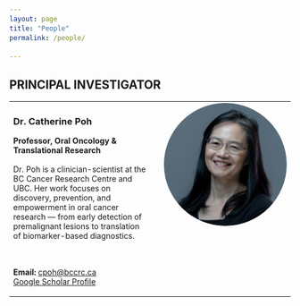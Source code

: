 ```yaml
---
layout: page
title: "People"
permalink: /people/

---
```

## PRINCIPAL INVESTIGATOR
<table style="border:none; width:100%;">
<tr style="border:none;">
<td style="vertical-align:top; padding-right:20px; border:none;">

<h3>Dr. Catherine Poh</h3>
<strong>Professor, Oral Oncology & Translational Research</strong><br><br>
Dr. Poh is a clinician-scientist at the BC Cancer Research Centre and UBC.  
Her work focuses on discovery, prevention, and empowerment in oral cancer research —  
from early detection of premalignant lesions to translation of biomarker-based diagnostics.  

<br><br>
<strong>Email:</strong> cpoh@bccrc.ca<br>
<a href="https://scholar.google.com/">Google Scholar Profile</a>

</td>
<td style="vertical-align:top; text-align:center; border:none; width:220px;">
  <img
    src="/images/people/catherine_poh.png"
    alt="Catherine Poh"
    style="
      display:block;
      width:500px;            /* target size */
      aspect-ratio: 1 / 1;    /* keep it square */
      object-fit: cover;      /* crop to fill the square */
      border-radius: 50%;     /* circle */
      height:auto;            /* computed from aspect-ratio */
      margin:0 auto;
    ">
</td>
</tr>
</table>
